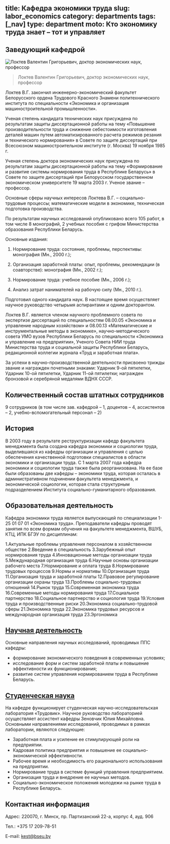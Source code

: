 title: Кафедра экономики труда
slug: labor_economics
category: departments
tags: [_nav]
type: department
moto: Кто экономику труда знает – тот и управляет
---

Заведующий кафедрой
-------------------

![Локтев Валентин Григорьевич,
  доктор экономических наук, профессор](/img/content/depts/labor_economics.jpg)
>Локтев Валентин Григорьевич,
доктор экономических наук, профессор

Локтев В.Г. закончил инженерно-экономический факультет Белорусского ордена Трудового Красного Знамени политехнического института по специальности «Экономика и организация машиностроительной промышленности».

Ученая степень кандидата технических наук присуждена по результатам защиты диссертационной работы на тему «Повышение производительности труда и снижение себестоимости изготовления деталей машин путем автоматизированного расчета режимов резания и технического нормирования» в Совете по защите диссертаций при Всесоюзном машиностроительном институте (г. Москва) 19 ноября 1985 г.

Ученая степень доктора экономических наук присуждена по результатам защиты диссертационной работы на тему «Формирование и развитие системы нормирования труда в Республике Беларусь» в Совете по защите диссертаций при Белорусском государственном экономическом университете 19 марта 2003 г. Ученое звание – профессор.

Основные сферы научных интересов Локтева В.Г. – социально-трудовые процессы; математические модели в экономике, техническая подготовка производства.

По результатам научных исследований опубликовано всего 105 работ, в том числе 8 монографий, 2 учебных пособия с грифом Министерства образования Республики Беларусь.

Основные издания:

1. Нормирование труда: состояние, проблемы, перспективы: монография (Мн., 2000 г.);

2. Организация заработной платы: опыт, проблемы, рекомендации (в соавторстве): монография (Мн., 2002 г.);

3. Нормирование труда: учебное пособие (Мн., 2006 г.);

4. Анализ затрат нанимателей на рабочую силу (Мн., 2010 г.).

Подготовил одного кандидата наук. В настоящее время осуществляет научное руководство четырьмя аспирантами и одним докторантом.

Локтев В.Г. является членом научного проблемного совета по экспертизе диссертаций по специальностям 08.00.05 «Экономика и управление народным хозяйством» и 08.00.13 «Математические и инструментальные методы в экономике», научно-методического совета УМО вузов Республики Беларусь по специальности «Экономика и управление на предприятии», Ученого Совета НИИ труда Министерства труда и социальной защиты Республики Беларусь, редакционной коллегии журнала «Труд и заработная плата».

За успехи в научно-производственной деятельности присвоено трижды звание и награжден почетными знаками: Ударник 9-ой пятилетки, Ударник 10-ой пятилетки, Ударник 11-ой пятилетки; награжден бронзовой и серебряной медалями ВДНХ СССР.

Количественный состав штатных сотрудников
-----------------------------------------

9 сотрудников (в том числе зав. кафедрой – 1, доцентов – 4, ассистентов – 2, учебно-вспомогательный персонал – 2)

История
-------

В 2003 году в результате реструктуризации кафедр факультета менеджмента была создана кафедра экономики и социологии труда, выделившаяся из кафедры организации и управления с целью обеспечения качественной подготовки специалистов в области экономики и организации труда. С 1 марта 2007 года кафедра экономики и социологии труда также была реорганизована. На ее базе были образованы две кафедры – экономики труда, которая осталась в административном подчинении факультета менеджмента, и экономической социологии, которая стала структурным подразделением Института социально-гуманитарного образования.

Образовательная деятельность
----------------------------

Кафедра экономики труда является выпускающей по специализации 1-25 01 07 01 «Экономика труда». Преподаватели кафедры проводят занятия по всем формам обучения на факультете менеджмента, ВШУБ, КТЦ, ИПК БГЭУ по дисциплинам:

1.Актуальные проблемы управления персоналом в хозяйственном обществе
2.Введение в специальность
3.Зарубежный опыт нормирования труда
4.Инновационные методы организации труда
5.Международная организация труда
6.Научные основы организации рабочего места
7.Нормирование и оплата труда
8.Нормирование трудовых процессов
9.Нормы и нормативы
10.Организация труда
11.Организация труда и заработной платы
12.Правовое регулирование организации охраны труда
13.Проблемы социально-трудовых отношений
14.Рынок труда
15.Современная экономика труда
16.Современные методы нормирования труда
17.Социальное партнерство
18.Социальное партнерство и социология труда
19.Условия труда и производственные риски
20.Экономика социально-трудовой сферы
21.Экономика труда
22.Экономика трудовых ресурсов и международная организация труда
23.Эргономика


[Научная деятельность](/fm/files/labor_economics_nir.doc)
--------------------

Основные направления научных исследований, проводимых ППС кафедры:


- формирование экономического поведения в современных условиях;
- исследование форм и систем заработной платы и повышение эффективности их функционирования;
- развитие систем управления нормированием труда в Республике Беларусь.

[Студенческая наука](/files/snil/dkt_snil.doc)
------------------

На кафедре функционирует студенческая научно-исследовательская лаборатория «Трудовик». Научное руководство лабораторией осуществляет ассистент кафедры Зеновчик Юлия Михайловна. Основными направлениями исследований, проводимых в рамках лаборатории, являются следующие:


-	Заработная плата и усиление ее стимулирующей роли на предприятии.
-	Кадровая политика предприятия и повышение ее социально-экономической эффективности.
-	Рабочее время и необходимость его рационального использования на предприятии.
-	Нормирование труда в системе функций управления предприятием.
-	Организация труда и внедрение ее научных методов.
-	Социально-экономическое положения молодежи на рынке труда в Республике Беларусь.


Контактная информация
---------------------

Адрес: 220070, г. Минск, пр. Партизанский 22-а, корпус 4, ауд. 906

Тел.: +375 17 209-78-51

E-mail: <kest@bseu.by>
